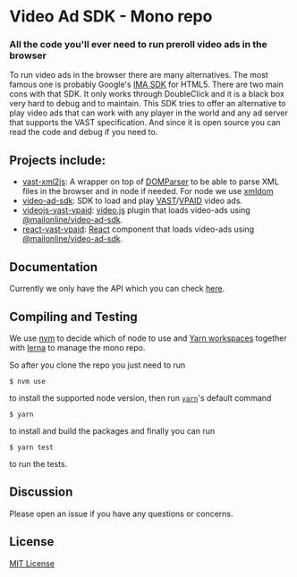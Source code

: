 # Video Ad SDK - Mono repo
### All the code you'll ever need to run preroll video ads in the browser

To run video ads in the browser there are many alternatives. The most famous one is probably Google's [IMA SDK](https://developers.google.com/interactive-media-ads/docs/sdks/html5/) for HTML5. There are two main cons with that SDK. It only works through DoubleClick and it is a black box very hard to debug and to maintain. This SDK tries to offer an alternative to play video ads that can work with any player in the world and any ad server that supports the VAST specification. And since it is open source you can read the code and debug if you need to.

## Projects include:
* [vast-xml2js](https://github.com/MailOnline/mol-video-ad-sdk/tree/next-release/packages/vast-xml2js): A wrapper on top of [DOMParser](https://developer.mozilla.org/en-US/docs/Web/API/DOMParser) to be able to parse XML files in the browser and in node if needed. For node we use [xmldom](https://www.npmjs.com/package/xmldom)
* [video-ad-sdk](https://github.com/MailOnline/mol-video-ad-sdk/tree/next-release/packages/video-ad-sdk): SDK to load and play [VAST](https://www.iab.com/guidelines/digital-video-ad-serving-template-vast-4-0/)/[VPAID](https://www.iab.com/guidelines/digital-video-player-ad-interface-definitions-vpaid-compliance/) video ads.
* [videojs-vast-vpaid](https://github.com/MailOnline/mol-video-ad-sdk/tree/next-release/packages/videojs-vast-vpaid): [video.js](https://videojs.com/) plugin that loads video-ads using [@mailonline/video-ad-sdk](ps://github.com/MailOnline/mol-video-ad-sdk/tree/next-release/packages/video-ad-sdk).
* [react-vast-vpaid](https://github.com/MailOnline/mol-video-ad-sdk/tree/next-release/packages/react-vast-vpaid): [React](https://reactjs.org/) component that loads video-ads using [@mailonline/video-ad-sdk](https://github.com/MailOnline/mol-video-ad-sdk/tree/next-release/packages/video-ad-sdk).

## Documentation
Currently we only have the API which you can check [here](https://mailonline.github.io/mol-video-ad-sdk/index.html).

## Compiling and Testing
We use [nvm](https://github.com/creationix/nvm) to decide which of node to use and [Yarn workspaces](https://yarnpkg.com/lang/en/docs/workspaces/) together with [lerna](https://github.com/lerna/lerna) to manage the mono repo.

So after you clone the repo you just need to run
```
$ nvm use
```
to install the supported node version, then run [`yarn`](https://yarnpkg.com/lang/en/docs/cli/#toc-default-command)'s default command
```
$ yarn
```
to install and build the packages and finally you can run
```
$ yarn test
```
to run the tests.

## Discussion

Please open an issue if you have any questions or concerns.

## License
[MIT License](https://opensource.org/licenses/MIT)